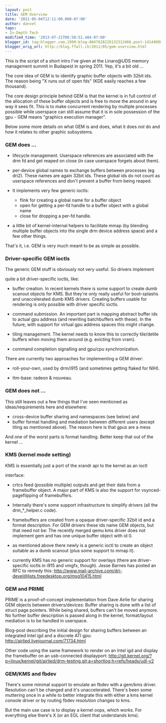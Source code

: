 ```yaml
---
layout: post
title: GEM Overview
date: '2011-05-04T12:11:00.000-07:00'
author: danvet
tags:
- In-Depth Tech
modified_time: '2013-07-21T06:58:51.484-07:00'
blogger_id: tag:blogger.com,1999:blog-8047628228132312466.post-1414489045975317504
blogger_orig_url: http://blog.ffwll.ch/2011/05/gem-overview.html
---
```


This is the script of a short intro I've given at the Linaro@UDS memory
management summit in Budapest in spring 2011. Yep, it's a bit old ...

<!--more-->

The core idea of GEM is to identify graphic buffer objects with 32bit ids. The
reason being "X runs out of open fds" (KDE easily reaches a few thousand).

The core design principle behind GEM is that the kernel is in full control of
the allocation of these buffer objects and is free to move the around in any way
it sees fit. This is to make concurrent rendering by multiple processes possible
while userspace can still assume that it is in sole possession of the gpu - GEM
means "graphics execution manager".

Below some more details on what GEM is and does, what it does _not_ do and how
it relates to other graphic subsystems.

### GEM does ...

- lifecycle management. Userspace references are associated with the drm fd and
  get reaped on close (in case userspace forgets about them).

- per-device global names to exchange buffers between processes (eg dri2). These
  names are again 32bit ids. These global ids do not count as userspace
  references and don't prevent a buffer from being reaped.

- It implements very few generic ioctls:
  - flink for creating a global name for a buffer object
  - open for getting a per-fd handle to a buffer object with a global name
  - close for dropping a per-fd handle.


- a little bit of kernel-internal helpers to facilitate mmap (by blending
  multiple buffer objects into the single drm device address space) and a few
  other things.

That's it, i.e. GEM is very much meant to be as simple as possible.

### Driver-specific GEM ioctls

The generic GEM stuff is obviously not very useful. So drivers implement

quite a bit driver-specific ioctls, like:

- buffer creation. In recent kernels there is some support to create dumb
  scanout objects for KMS. But they're only really useful for boot-splashs and
  unaccelerated dumb KMS drivers. Creating buffers usable for rendering is only
  possible with driver specific ioctls.

- command submission. An important part is mapping abstract buffer ids to actual
  gpu address (and rewriting batchbuffers with these). In the future,  with
  support for virtual gpu address spaces this might change.

- tiling management. The kernel needs to know this to correctly tile/detile
  buffers when moving them around (e.g. evicting from vram).

- command completion signalling and gpu/cpu synchronization.

There are currently two approaches for implementing a GEM driver:

- roll-your-own, used by drm/i915 (and sometimes getting flaked for NIH).

- ttm-base: radeon &amp; nouveau.

### GEM does not ...

This still leaves out a few things that I've seen mentioned as
ideas/requirements here and elsewhere:

- cross-device buffer sharing and namespaces (see below) and
- buffer format handling and mediation between different users (except
  tiling as mentioned above). The reason here is that gpus are a mess

And one of the worst parts is format handling. Better keep that out
of the kernel ...


### KMS (kernel mode setting)

KMS is essentially just a port of the xrandr api to the kernel as an ioctl

interface:

- crtcs feed (possible multiple) outputs and get their data from a framebuffer
  object. A major part of KMS is also the support for vsynced-pageflipping of
  framebuffers.

- Internally there's some support infrastructure to simplify drivers (all the
  drm_*_helper.c code).

- framebuffers are created from a opaque driver-specific 32bit id and a format
  description. For GEM drivers these ids name GEM objects, but that need not be:
  The recently merged qemu kms driver does not implement  gem and has one unique
  buffer object with id 0.

- as mentioned above there newly is a generic ioctl to create an object suitable
  as a dumb scanout (plus some support to mmap it).

- currently KMS has no generic support for overlays (there are driver-specific ioctls in i915 and vmgfx, though). Jesse Barnes has posted an RFC to remedy this: <a href="http://www.mail-archive.com/dri-devel@lists.freedesktop.org/msg10415.html">http://www.mail-archive.com/dri-devel@lists.freedesktop.org/msg10415.html</a>

### GEM and PRIME

PRIME is a proof-of-concept implementation from Dave Airlie for sharing GEM
objects between drivers/devices: Buffer sharing is done with a list of struct
page pointers. While being shared, buffers can't be moved anymore.  No further
buffer description is passed along in the kernel, format/layout mediation is to
be handled in userspace.

Blog-post describing the initial design for sharing buffers between an
integrated Intel igd and a discrete ATI gpu: <a
href="http://airlied.livejournal.com/71734.html">http://airlied.livejournal.com/71734.html</a> 

Other code using the same framework to render on an Intel igd and display the
framebuffer on an usb-connected displayport: <a
href="http://git.kernel.org/?p=linux/kernel/git/airlied/drm-testing.git;a=shortlog;h=refs/heads/udl-v2">http://git.kernel.org/?p=linux/kernel/git/airlied/drm-testing.git;a=shortlog;h=refs/heads/udl-v2</a>

### GEM/KMS and fbdev

There's some minimal support to emulate an fbdev with a gem/kms driver.
Resolution can't be changed and it's unaccelerated. There's been some muttering
once in a while to better integrate this with either a kms kernel console driver
or by routing fbdev resolution changes to kms.

But the main use case is to display a kernel oops, which works. For everything
else there's X (or an EGL client that understands kms).
